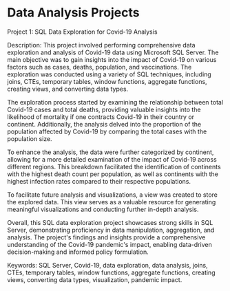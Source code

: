 # Data Analysis Projects

Project 1: SQL Data Exploration for Covid-19 Analysis


Description:
This project involved performing comprehensive data exploration and analysis of Covid-19 data using Microsoft SQL Server. The main objective was to gain insights into the impact of Covid-19 on various factors such as cases, deaths, population, and vaccinations. The exploration was conducted using a variety of SQL techniques, including joins, CTEs, temporary tables, window functions, aggregate functions, creating views, and converting data types.

The exploration process started by examining the relationship between total Covid-19 cases and total deaths, providing valuable insights into the likelihood of mortality if one contracts Covid-19 in their country or continent. Additionally, the analysis delved into the proportion of the population affected by Covid-19 by comparing the total cases with the population size.

To enhance the analysis, the data were further categorized by continent, allowing for a more detailed examination of the impact of Covid-19 across different regions. This breakdown facilitated the identification of continents with the highest death count per population, as well as continents with the highest infection rates compared to their respective populations.

To facilitate future analysis and visualizations, a view was created to store the explored data. This view serves as a valuable resource for generating meaningful visualizations and conducting further in-depth analysis.

Overall, this SQL data exploration project showcases strong skills in SQL Server, demonstrating proficiency in data manipulation, aggregation, and analysis. The project's findings and insights provide a comprehensive understanding of the Covid-19 pandemic's impact, enabling data-driven decision-making and informed policy formulation.

Keywords: SQL Server, Covid-19, data exploration, data analysis, joins, CTEs, temporary tables, window functions, aggregate functions, creating views, converting data types, visualization, pandemic impact.
